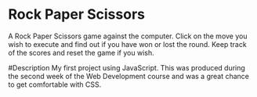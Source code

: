 # Rock Paper Scissors
A Rock Paper Scissors game against the computer. Click on the move you wish to execute and find out if you have won or lost the round. Keep track of the scores and reset the game if you wish.

#Description
My first project using JavaScript. This was produced during the second week of the Web Development course and was a great chance to get comfortable with CSS.
